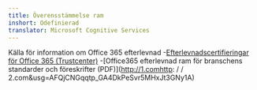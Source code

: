 ```yaml
---
title: Överensstämmelse ram
inshort: Odefinierad
translator: Microsoft Cognitive Services
---
```


Källa för information om Office 365 efterlevnad
-[Efterlevnadscertifieringar för Office 365 (Trustcenter)](https://products.office.com/en-us/business/office-365-trust-center-compliance-certifications)
-[Office365 efterlevnad ram för branschens standarder och föreskrifter (PDF)](http://1.comhttp: / / 2.com&usg=AFQjCNGqqtp_GA4DkPeSvr5MHxJt3GNy1A)

